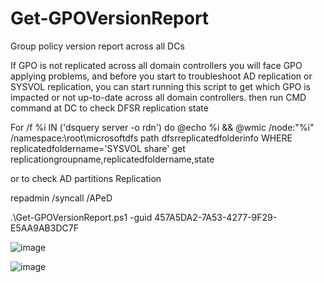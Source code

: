 # Get-GPOVersionReport
Group policy version report across all DCs

If GPO is not replicated across all domain controllers you will face GPO applying problems, and before you start to troubleshoot AD replication or SYSVOL replication, you can start running this script to get which GPO is impacted or not up-to-date across all domain controllers.
then run CMD command at DC to check DFSR replication state

For /f %i IN ('dsquery server -o rdn') do @echo %i && @wmic /node:"%i" /namespace:\\root\microsoftdfs path dfsrreplicatedfolderinfo WHERE replicatedfoldername='SYSVOL share' get replicationgroupname,replicatedfoldername,state

or to check AD partitions Replication

repadmin /syncall /APeD



.\Get-GPOVersionReport.ps1 -guid 457A5DA2-7A53-4277-9F29-E5AA9AB3DC7F

![image](https://user-images.githubusercontent.com/130890375/232291737-8be137b3-b8bc-469d-ab85-8c98cf92d6cd.png)


![image](https://user-images.githubusercontent.com/130890375/232291703-4ffcac0d-770b-4755-b338-74d10271739b.png)
